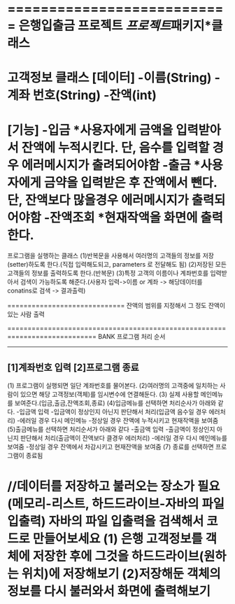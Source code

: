 ===========================
은행입출금 프로젝트
*프로젝트*패키지*클래스
==========================
고객정보 클래스
[데이터]
-이름(String)
-계좌 번호(String)
-잔액(int)
=========================
[기능]
-입금
*사용자에게 금액을 입력받아서 잔액에 누적시킨다. 단, 음수를 입력할 경우 에러메시지가 출려되어야함
-출금
*사용자에게 금약을 입력받은 후 잔액에서 뺀다. 단, 잔액보다 많을경우 에러메시지가 출력되어야함
-잔액조회
*현재작액을 화면에 출력한다.
==========================
프로그램을 실행하는 클래스
(1)반복문을 사용해서 여러명의 고객들의 정보를 저장(setter)하도록 한다.(직접 입력해도되고, parameters 로 전달해도 됨)
(2)저장된 모든 고객들의 정보를 출력하도록 한다.(반복문)
(3)특정 고객의 이름이나 계좌번호를 입력받아서 검색이 가능하도록 해준다.(사용자 입력->이름 or 계좌 -> 해당데이터를 conatins로 검색 -> 결과출력)

=============================
잔액의 범위를 지정해서 그 정도 잔액이 있는 사람 출력


============================================================================
BANK 프로그램 처리 순서

------------------------
[1]계좌번호 입력
[2]프로그램 종료
-------------------------
(1) 프로그램이 실행되면 일단 계좌번호를 물어본다.
(2)여러명의 고객중에 일치하는 사람이 있으면 해당 고객정보(객체)를 임시변수에 연결해둔다.
(3) 실제 사용할 메인메뉴를 보여준다.(입금,출금,잔액조회,종료)
(4)입금메뉴를 선택하면 처리순사가 아래와 같다.
-입금액 입력
-입금액이 정상인지 아닌지 판단해서 처리(입금액 음수일 경우 에러처리)
-에러일 경우 다시 메인메뉴
-정상일 경우 잔액에 누적시키고 현재작액을 보여줌
(5)출금메뉴를 선택하면 처리순서가 아래와 같다
-출금액 입력
-출금액이 정상인지 아닌지 판단해서 처리(출금액이 잔액보다 클경우 에러처리)
-에러일 경우 다시 메인메뉴를 보여줌
-정상일 경우 잔액에서 차감시키고 현재잔액을 보여줌
(7) 종료를 선택하면 프로그램이 종료됨


//데이터를 저장하고 불러오는 장소가 필요(메모리-리스트, 하드드라이브-자바의 파일 입출력)
자바의 파일 입출력을 검색해서 코드로 만들어보세요
(1) 은행 고객정보를 객체에 저장한 후에 그것을 하드드라이브(원하는 위치)에 저장해보기
(2)저장해둔 객체의 정보를 다시 불러와서 화면에 출력해보기
===========================================================
